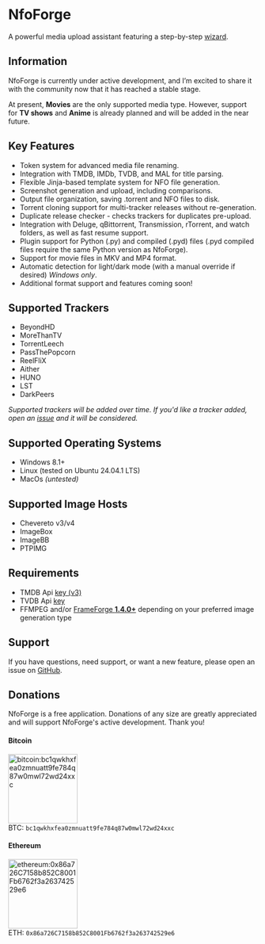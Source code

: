 # NfoForge

A powerful media upload assistant featuring a step-by-step [wizard](view/getting-started/using-the-wizard.md).

## Information

NfoForge is currently under active development, and I’m excited to share it with the community now that it has reached a stable stage.

At present, **Movies** are the only supported media type. However, support for **TV shows** and **Anime** is already planned and will be added in the near future.

## Key Features

-   Token system for advanced media file renaming.
-   Integration with TMDB, IMDb, TVDB, and MAL for title parsing.
-   Flexible Jinja-based template system for NFO file generation.
-   Screenshot generation and upload, including comparisons.
-   Output file organization, saving .torrent and NFO files to disk.
-   Torrent cloning support for multi-tracker releases without re-generation.
-   Duplicate release checker - checks trackers for duplicates pre-upload.
-   Integration with Deluge, qBittorrent, Transmission, rTorrent, and watch folders, as well as fast resume support.
-   Plugin support for Python (.py) and compiled (.pyd) files (.pyd compiled files require the same Python version as NfoForge).
-   Support for movie files in MKV and MP4 format.
-   Automatic detection for light/dark mode (with a manual override if desired) _Windows only_.
-   Additional format support and features coming soon!

## Supported Trackers

-   BeyondHD
-   MoreThanTV
-   TorrentLeech
-   PassThePopcorn
-   ReelFliX
-   Aither
-   HUNO
-   LST
-   DarkPeers

_Supported trackers will be added over time. If you'd like a tracker added, open an [issue](https://github.com/jesterr0/NfoForge/issues/new) and it will be considered._

## Supported Operating Systems

-   Windows 8.1+
-   Linux (tested on Ubuntu 24.04.1 LTS)
-   MacOs _(untested)_

## Supported Image Hosts

-   Chevereto v3/v4
-   ImageBox
-   ImageBB
-   PTPIMG

## Requirements

-   TMDB Api [key (v3)](https://www.themoviedb.org/settings/api)
-   TVDB Api [key](https://thetvdb.com/api-information)
-   FFMPEG and/or [FrameForge **1.4.0+**](https://github.com/jessielw/FrameForge/) depending on your preferred image generation type

## Support

If you have questions, need support, or want a new feature, please open an issue on [GitHub](https://github.com/jesterr0/NfoForge).

## Donations

NfoForge is a free application. Donations of any size are greatly appreciated and will support NfoForge's active development. Thank you!

#### Bitcoin

<img src="https://github.com/user-attachments/assets/88b7643f-8567-4d6d-ade4-13d725490062" alt="bitcoin:bc1qwkhxfea0zmnuatt9fe784q87w0mwl72wd24xxc" width="140"><br />
BTC: `bc1qwkhxfea0zmnuatt9fe784q87w0mwl72wd24xxc`

#### Ethereum

<img src="https://github.com/user-attachments/assets/e34fa9d4-531f-4586-9deb-47413861279a" alt="ethereum:0x86a726C7158b852C8001Fb6762f3a263742529e6" width="140"><br />
ETH: `0x86a726C7158b852C8001Fb6762f3a263742529e6`

